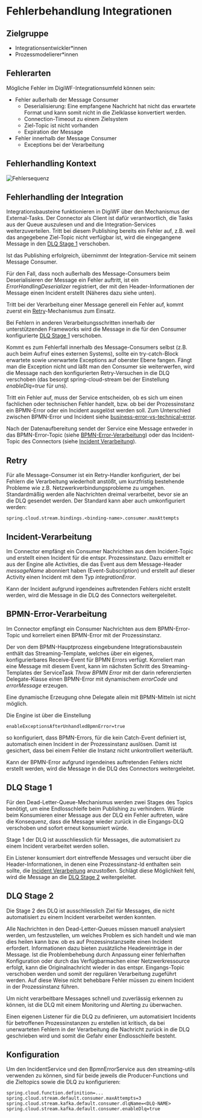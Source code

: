 # Fehlerbehandlung Integrationen


## Zielgruppe

* Integrationsentwickler*innen
* Prozessmodelierer*innen


## Fehlerarten

Mögliche Fehler im DigiWF-Integrationsumfeld können sein:
* Fehler außerhalb der Message Consumer
  * Deserialisierung: Eine empfangene Nachricht hat nicht das erwartete Format und kann somit nicht in die Zielklasse konvertiert werden.
  * Connection-Timeout zu einem Zielsystem
  * Ziel-Topic ist nicht vorhanden
  * Expiration der Message
* Fehler innerhalb der Message Consumer
  * Exceptions bei der Verarbeitung


## Fehlerhandling Kontext 

![Fehlersequenz](~@source/images/platform/integrations/ErrorHandlingIntegrations.drawio.png)


## Fehlerhandling der Integration

Integrationsbausteine funktionieren in DigiWF über den Mechanismus der External-Tasks. Der Connector als Client ist dafür verantwortlich, 
die Tasks aus der Queue auszulesen und and die Integration-Services weiterzuverteilen. Tritt bei diesem Publishing bereits ein Fehler auf, 
z.B. weil das angegebene Ziel-Topic nicht verfügbar ist, wird die eingegangene Message in den
[DLQ Stage 1](#dlq-stage-1) verschoben.

Ist das Publishing erfolgreich, übernimmt der Integration-Service mit seinem Message Consumer. 

Für den Fall, dass noch außerhalb des Message-Consumers beim Deserialisieren der Message ein Fehler auftritt, ist ein _ErrorHandlingDeserializer_ registriert,
der mit den Header-Informationen der Message einen Incident erstellt (Näheres dazu siehe unten).

Tritt bei der Verarbeitung einer Message generell ein Fehler auf, kommt zuerst ein [Retry](#retry)-Mechanismus zum Einsatz.

Bei Fehlern in anderen Verarbeitungsschritten innerhalb der unterstützenden Frameworks wird die Message in die 
für den Consumer konfigurierte [DLQ Stage 1](#dlq-stage-1) verschoben. 

Kommt es zum Fehlerfall innerhalb des Message-Consumers selbst (z.B. auch beim Aufruf eines externen Systems), sollte ein try-catch-Block 
erwartete sowie unerwartete Exceptions auf oberster Ebene fangen. 
Fängt man die Exception nicht und läßt man den Consumer sie weiterwerfen, wird die Message nach den konfigurierten Retry-Versuchen in die DLQ verschoben 
(das besorgt spring-cloud-stream bei der Einstellung _enableDlq=true_ für uns).

Tritt ein Fehler auf, muss der Service entscheiden, ob es sich um einen fachlichen oder technischen Fehler handelt, 
bzw. ob bei der Prozessinstanz ein BPMN-Error oder ein Incident ausgelöst werden soll. 
Zum Unterschied zwischen BPMN-Error und Incident 
siehe [business-error-vs-technical-error](https://docs.camunda.io/docs/components/modeler/bpmn/error-events/#business-error-vs-technical-error).

Nach der Datenaufbereitung sendet der Service eine Message entweder in das BPMN-Error-Topic (siehe [BPMN-Error-Verarbeitung](#bpmn-error-verarbeitung)) 
oder das Incident-Topic des Connectors (siehe [Incident Verarbeitung](#incident-verarbeitung)).


## Retry

Für alle Message-Consumer ist ein Retry-Handler konfiguriert, der bei Fehlern die Verarbeitung wiederholt anstößt, um kurzfristig bestehende Probleme 
wie z.B. Netzwerkverbindungsprobleme zu umgehen.
Standardmäßig werden alle Nachrichten dreimal verarbeitet, bevor sie an die DLQ gesendet werden.
Der Standard kann aber auch umkonfiguriert werden:
```
spring.cloud.stream.bindings.<binding-name>.consumer.maxAttempts
```


## Incident-Verarbeitung

Im Connector empfängt ein Consumer Nachrichten aus dem Incident-Topic und erstellt einen Incident für die entspr. Prozessinstanz.
Dazu ermittelt er aus der Engine alle Activities, die das Event aus dem Message-Header _messageName_ abonniert haben (Event-Subscription) 
und erstellt auf dieser Activity einen Incident mit dem Typ _integrationError_.

Kann der Incident aufgrund irgendeines auftretenden Fehlers nicht erstellt werden, wird die Message in die DLQ des Connectors weitergeleitet.


## BPMN-Error-Verarbeitung

Im Connector empfängt ein Consumer Nachrichten aus dem BPMN-Error-Topic und korreliert einen BPMN-Error mit der Prozessinstanz.

Der von dem BPMN-Hauptprozess eingebundene Integrationsbaustein enthält das Streaming-Template, welches über ein eigenes, konfigurierbares Receive-Event
für BPMN Errors verfügt. Korreliert man eine Message mit diesem Event, kann im nächsten Schritt des Streaming-Templates der ServiceTask _Throw BPMN Error_ 
mit der darin referenzierten Delegate-Klasse einen BPMN-Error mit dynamischem _errorCode_ und _errorMessage_ erzeugen.

Eine dynamische Erzeugung ohne Delegate allein mit BPMN-Mitteln ist nicht möglich.

Die Engine ist über die Einstellung
```
enableExceptionsAfterUnhandledBpmnError=true
```
so konfiguriert, dass BPMN-Errors, für die kein Catch-Event definiert ist, automatisch einen Incident in der Prozessinstanz auslösen.
Damit ist gesichert, dass bei einem Fehler die Instanz nicht unkontrolliert weiterläuft. 

Kann der BPMN-Error aufgrund irgendeines auftretenden Fehlers nicht erstellt werden, wird die Message in die DLQ des Connectors weitergeleitet.


## DLQ Stage 1

Für den Dead-Letter-Queue-Mechanismus werden zwei Stages des Topics benötigt, um eine Endlosschleife beim Publishing zu verhindern.
Würde beim Konsumieren einer Message aus der DLQ ein Fehler auftreten, wäre die Konsequenz, dass die Message wieder zurück in die Eingangs-DLQ 
verschoben und sofort erneut konsumiert würde.

Stage 1 der DLQ ist ausschliesslich für Messages, die automatisiert zu einem Incident verarbeitet werden sollen.

Ein Listener konsumiert dort eintreffende Messages und versucht über die Header-Informationen, in denen eine Prozessinstanz-Id enthalten sein sollte, 
die [Incident Verarbeitung](#incident-verarbeitung) anzustoßen. Schlägt diese Möglichkeit fehl, wird die Message an die [DLQ Stage 2](#dlq-stage-2) weitergeleitet.


## DLQ Stage 2

Die Stage 2 des DLQ ist ausschliesslich Ziel für Messages, die nicht automatisiert zu einem Incident verarbeitet werden konnten. 

Alle Nachrichten in den Dead-Letter-Queues müssen manuell analysiert werden, um festzustellen, um welches Problem es sich handelt 
und wie man dies heilen kann bzw. ob es auf Prozessinstanzseite einen Incident erfordert. 
Informationen dazu bieten zusätzliche Headereinträge in der Message. Ist die Problembehebung durch Anpassung einer fehlerhaften Konfiguration 
oder durch das Verfügbarmachen einer Netzwerkressource erfolgt, kann die Originalnachricht wieder in das entspr. 
Eingangs-Topic verschoben werden und somit der regulären Verarbeitung zugeführt werden.
Auf diese Weise nicht behebbare Fehler müssen zu einem Incident in der Prozessinstanz führen.

Um nicht verarbeitbare Messages schnell und zuverlässig erkennen zu können, ist die DLQ mit einem Monitoring und Alerting zu überwachen.

Einen eigenen Listener für die DLQ zu definieren, um automatisiert Incidents für betroffenen Prozessinstanzen zu erstellen ist kritisch, 
da bei unerwarteten Fehlern in der Verarbeitung die Nachricht zurück in die DLQ geschrieben wird und somit die Gefahr einer Endlosschleife besteht.  


## Konfiguration

Um den IncidentService und den BpmnErrorService aus den streaming-utils verwenden zu können, sind für beide jeweils die Producer-Functions 
und die Zieltopics sowie die DLQ zu konfigurieren:
```
spring.cloud.function.definition=...
spring.cloud.stream.default.consumer.maxAttempts=3
spring.cloud.stream.kafka.default.consumer.dlqName=<DLQ-NAME>
spring.cloud.stream.kafka.default.consumer.enableDlq=true
```
